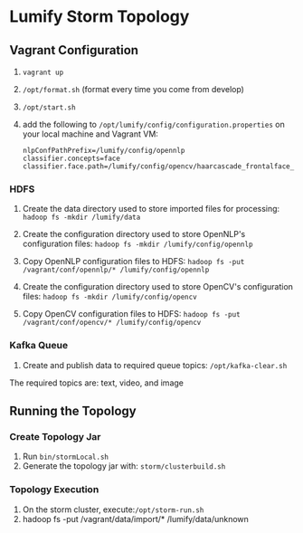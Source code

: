 # Lumify Storm Topology

## Vagrant Configuration
1. ```vagrant up```
2. ```/opt/format.sh``` (format every time you come from develop)
3. ```/opt/start.sh```
4. add the following to ```/opt/lumify/config/configuration.properties``` on your local machine and Vagrant VM:

    ```
    nlpConfPathPrefix=/lumify/config/opennlp
    classifier.concepts=face
    classifier.face.path=/lumify/config/opencv/haarcascade_frontalface_alt.xml
    ```


### HDFS
1. Create the data directory used to store imported files for processing:
`hadoop fs -mkdir /lumify/data`

2. Create the configuration directory used to store OpenNLP's configuration files:
`hadoop fs -mkdir /lumify/config/opennlp`

3. Copy OpenNLP configuration files to HDFS:
`hadoop fs -put /vagrant/conf/opennlp/* /lumify/config/opennlp`

4. Create the configuration directory used to store OpenCV's configuration files:
`hadoop fs -mkdir /lumify/config/opencv`

5. Copy OpenCV configuration files to HDFS:
`hadoop fs -put /vagrant/conf/opencv/* /lumify/config/opencv`

### Kafka Queue

1. Create and publish data to required queue topics:
`/opt/kafka-clear.sh`

The required topics are: text, video, and image

## Running the Topology

### Create Topology Jar ###
1. Run `bin/stormLocal.sh`
2. Generate the topology jar with: `storm/clusterbuild.sh`

### Topology Execution ###
1. On the storm cluster, execute:`/opt/storm-run.sh`
2. hadoop fs -put /vagrant/data/import/* /lumify/data/unknown
